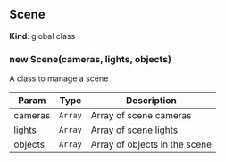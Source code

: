 <a name="Scene"></a>

## Scene
**Kind**: global class  
<a name="new_Scene_new"></a>

### new Scene(cameras, lights, objects)
A class to manage a scene


| Param | Type | Description |
| --- | --- | --- |
| cameras | <code>Array</code> | Array of scene cameras |
| lights | <code>Array</code> | Array of scene lights |
| objects | <code>Array</code> | Array of objects in the scene |

